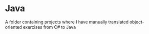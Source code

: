 # Java

A folder containing projects where I have manually translated object-oriented exercises from C# to Java

